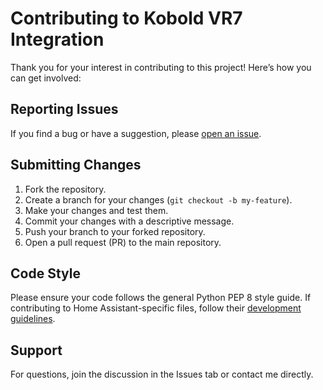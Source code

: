 # Contributing to Kobold VR7 Integration

Thank you for your interest in contributing to this project! Here’s how you can get involved:

## Reporting Issues
If you find a bug or have a suggestion, please [open an issue](https://github.com/your-username/your-repo/issues).

## Submitting Changes
1. Fork the repository.
2. Create a branch for your changes (`git checkout -b my-feature`).
3. Make your changes and test them.
4. Commit your changes with a descriptive message.
5. Push your branch to your forked repository.
6. Open a pull request (PR) to the main repository.

## Code Style
Please ensure your code follows the general Python PEP 8 style guide. If contributing to Home Assistant-specific files, follow their [development guidelines](https://developers.home-assistant.io/).

## Support
For questions, join the discussion in the Issues tab or contact me directly.
